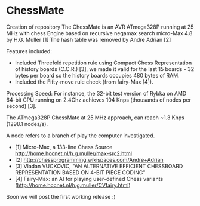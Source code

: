 # ChessMate
Creation of repository
The ChessMate is an AVR ATmega328P running at 25 MHz with chess Engine based on recursive negamax search micro-Max 4.8 by 
H.G. Muller [1]
The hash table was removed by Andre Adrian [2]


Features included:
- Included Threefold repetition rule using Compact Chess Representation of history boards (C.C.R.) [3], we made it valid 
for the last 15 boards - 32 bytes per board so the history boards occupies 480 bytes of RAM.
- Included the Fifty-move rule check (from fairy-Max [4]).

Processing Speed:
For instance, the 32-bit test version of Rybka on AMD 64-bit CPU running on 2.4Ghz achieves 104 Knps (thousands of nodes 
per second) [3].


The ATmega328P ChessMate at 25 MHz approach, can reach ~1.3 Knps (1298.1 nodes/s).

A node refers to a branch of play the computer investigated. 

- [1] Micro-Max, a 133-line Chess Source http://home.hccnet.nl/h.g.muller/max-src2.html
- [2] http://chessprogramming.wikispaces.com/Andre+Adrian
- [3] Vladan VUCKOVIC, "AN ALTERNATIVE EFFICIENT CHESSBOARD REPRESENTATION BASED ON 4-BIT PIECE CODING"
- [4] Fairy-Max: an AI for playing user-defined Chess variants (http://home.hccnet.nl/h.g.muller/CVfairy.html)

Soon we will post the first working release :)
